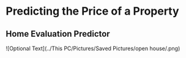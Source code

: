 # Predicting the Price of a Property

## Home Evaluation Predictor 

![Optional Text](../This PC/Pictures/Saved Pictures/open house/.png)
